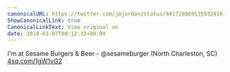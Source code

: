 ```yaml
---
canonicalURL: https://twitter.com/jmjordan/status/441728069535932416
ShowCanonicalLink: true
CanonicalLinkText: View original on
date: 2014-03-07T00:12:33+00:00
---
```

I'm at Sesame Burgers &amp; Beer - @sesameburger (North Charleston, SC) [4sq.com/1gW1vG2](http://4sq.com/1gW1vG2)
